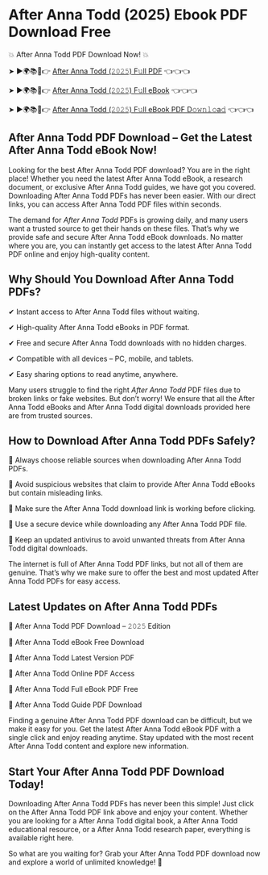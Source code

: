 # After Anna Todd (2025) Ebook PDF Download Free

💥 After Anna Todd PDF Download Now! 💥

➤ ►🌍📚📱👉 [After Anna Todd (𝟸𝟶𝟸𝟻) F𝚞ll PDF](https://getpdf.xyz/after-anna-todd) 👈👈👈


➤ ►🌍📚📱👉 [After Anna Todd (𝟸𝟶𝟸𝟻) F𝚞ll eBook](https://getpdf.xyz/after-anna-todd) 👈👈👈


➤ ►🌍📚📱👉 [After Anna Todd (𝟸𝟶𝟸𝟻) F𝚞ll eBook PDF D𝚘𝚠𝚗𝚕𝚘a𝚍](https://getpdf.xyz/after-anna-todd) 👈👈👈


## After Anna Todd PDF Download – Get the Latest After Anna Todd eBook Now!

Looking for the best After Anna Todd PDF download? You are in the right place! Whether you need the latest After Anna Todd eBook, a research document, or exclusive After Anna Todd guides, we have got you covered. Downloading After Anna Todd PDFs has never been easier. With our direct links, you can access After Anna Todd PDF files within seconds.

The demand for *After Anna Todd* PDFs is growing daily, and many users want a trusted source to get their hands on these files. That’s why we provide safe and secure After Anna Todd eBook downloads. No matter where you are, you can instantly get access to the latest After Anna Todd PDF online and enjoy high-quality content.

## Why Should You Download After Anna Todd PDFs?

✔ Instant access to After Anna Todd files without waiting.

✔ High-quality After Anna Todd eBooks in PDF format.

✔ Free and secure After Anna Todd downloads with no hidden charges.

✔ Compatible with all devices – PC, mobile, and tablets.

✔ Easy sharing options to read anytime, anywhere.

Many users struggle to find the right *After Anna Todd* PDF files due to broken links or fake websites. But don’t worry! We ensure that all the After Anna Todd eBooks and After Anna Todd digital downloads provided here are from trusted sources.

## How to Download After Anna Todd PDFs Safely?

📌 Always choose reliable sources when downloading After Anna Todd PDFs.

📌 Avoid suspicious websites that claim to provide After Anna Todd eBooks but contain misleading links.

📌 Make sure the After Anna Todd download link is working before clicking.

📌 Use a secure device while downloading any After Anna Todd PDF file.

📌 Keep an updated antivirus to avoid unwanted threats from After Anna Todd digital downloads.

The internet is full of After Anna Todd PDF links, but not all of them are genuine. That’s why we make sure to offer the best and most updated After Anna Todd PDFs for easy access.

## Latest Updates on After Anna Todd PDFs

🔹 After Anna Todd PDF Download – 𝟸𝟶𝟸𝟻 Edition

🔹 After Anna Todd eBook Free Download

🔹 After Anna Todd Latest Version PDF

🔹 After Anna Todd Online PDF Access

🔹 After Anna Todd Full eBook PDF Free

🔹 After Anna Todd Guide PDF Download

Finding a genuine After Anna Todd PDF download can be difficult, but we make it easy for you. Get the latest After Anna Todd eBook PDF with a single click and enjoy reading anytime. Stay updated with the most recent After Anna Todd content and explore new information.

## Start Your After Anna Todd PDF Download Today!

Downloading After Anna Todd PDFs has never been this simple! Just click on the After Anna Todd PDF link above and enjoy your content. Whether you are looking for a After Anna Todd digital book, a After Anna Todd educational resource, or a After Anna Todd research paper, everything is available right here.

So what are you waiting for? Grab your After Anna Todd PDF download now and explore a world of unlimited knowledge! 🚀